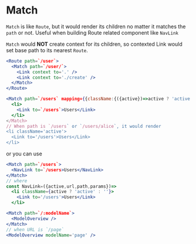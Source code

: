 # Match

`Match` is like `Route`, but it would render its children no matter it matches the `path` or not. Useful when building Route related component like `NavLink`

`Match` would **NOT** create context for its children, so contexted Link would set base path to its nearest `Route`.

```jsx
<Route path=`/user`>
  <Match path=`/user/`>
    <Link context to='.' /> 
    <Link context to='./create' /> 
  </Match>
</Route>
```

```jsx
<Match path=`/users` mapping={{className:{({active})=>active ? 'active' : ''}}>
  <li>
    <Link to=`/users`>Users</Link>
  </li>
</Match>
// When path is `/users` or `/users/alice`, it would render
<li className='active'>
  <Link to='/users'>Users</Link>
</li>
```

or you can use

```jsx
<Match path=`/users`>
  <NavLink to=`/users>Users</NavLink>
</Match>
// where
const NavLink=({active,url,path,params})=>
  <li className={active ? 'active' : ''}>
    <Link to='/users'>Users</Link>
  </li>
```

```jsx
<Match path=`/:modelName`>
  <ModelOverview />
</Match>
// when URL is `/page`
<ModelOverview modelName='page' />
```